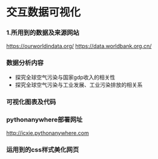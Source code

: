 # 交互数据可视化
### 1.所用到的数据及来源网站
https://ourworldindata.org/
https://data.worldbank.org.cn/


### 数据分析内容
- 探究全球空气污染与国家gdp收入的相关性
- 探究全球空气污染与工业发展、工业污染排放的相关系

### 可视化图表及代码


### pythonanywhere部署网址
http://icxie.pythonanywhere.com


### 运用到的css样式美化网页

